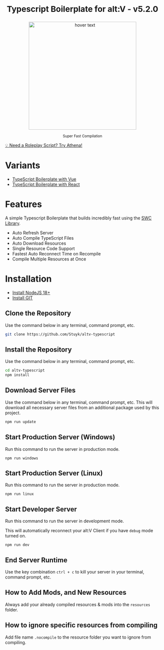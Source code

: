 <p align="center" style="font-size: 26px">
	<b>Typescript Boilerplate for alt:V - v5.2.0</b>
</p>
<p align="center">
	<img src="https://thumbs.gfycat.com/FabulousFlawlessLamb-size_restricted.gif" width="350" title="hover text">
</p>

<p align="center">
	<sup>Super Fast Compilation</sup>
</p>

[💡 Need a Roleplay Script? Try Athena!](https://athenaframework.com/)

# Variants

- [TypeScript Boilerplate with Vue](https://github.com/Stuyk/altv-typescript-vue)
- [TypeScript Boilerplate with React](https://github.com/Stuyk/altv-typescript-react)

# Features

A simple Typescript Boilerplate that builds incredibly fast using the [SWC Library](https://github.com/swc-project/swc).

- Auto Refresh Server
- Auto Compile TypeScript Files
- Auto Download Resources
- Single Resource Code Support
- Fastest Auto Reconnect Time on Recompile
- Compile Multiple Resources at Once

# Installation

* [Install NodeJS 18+](https://nodejs.org/en/download/current/)
* [Install GIT](https://git-scm.com/downloads)

## Clone the Repository

Use the command below in any terminal, command prompt, etc.

```sh
git clone https://github.com/Stuyk/altv-typescript
```

## Install the Repository

Use the command below in any terminal, command prompt, etc.

```sh
cd altv-typescript
npm install
```

## Download Server Files

Use the command below in any terminal, command prompt, etc. This will download all necessary server files from an additional package used by this project.

```sh
npm run update
```

## Start Production Server (Windows)

Run this command to run the server in production mode.

```
npm run windows
```

## Start Production Server (Linux)

Run this command to run the server in production mode.

```
npm run linux
```

## Start Developer Server

Run this command to run the server in development mode.

This will automatically reconnect your alt:V Client if you have `debug` mode turned on.

```
npm run dev
```

## End Server Runtime

Use the key combination `ctrl + c` to kill your server in your terminal, command prompt, etc.

## How to Add Mods, and New Resources

Always add your already compiled resources & mods into the `resources` folder.

## How to ignore specific resources from compiling

Add file name `.nocompile` to the resource folder you want to ignore from compiling.
